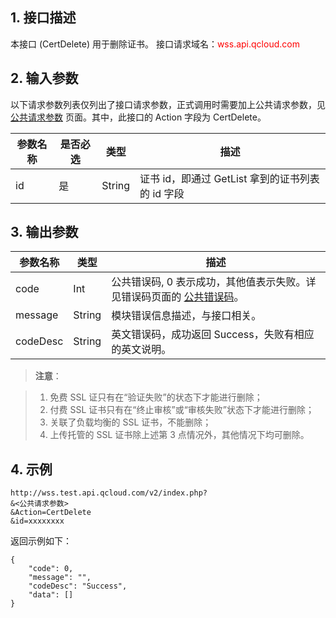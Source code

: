 ## 1. 接口描述
本接口 (CertDelete) 用于删除证书。
接口请求域名：<font style="color:red">wss.api.qcloud.com</font>

## 2. 输入参数
以下请求参数列表仅列出了接口请求参数，正式调用时需要加上公共请求参数，见 <a href="/doc/api/372/4153" title="公共请求参数">公共请求参数</a> 页面。其中，此接口的 Action 字段为 CertDelete。

| 参数名称 | 是否必选  | 类型 | 描述 |
|---------|---------|---------|---------|
| id | 是 | String | 证书 id，即通过 GetList 拿到的证书列表的 id 字段 |

## 3. 输出参数
| 参数名称 | 类型 | 描述 |
|---------|---------|---------|
| code | Int | 公共错误码, 0 表示成功，其他值表示失败。详见错误码页面的 <a href="/document/api/377/4173" title="公共错误码">公共错误码</a>。|
| message | String | 模块错误信息描述，与接口相关。|
| codeDesc | String | 英文错误码，成功返回 Success，失败有相应的英文说明。|

>**注意**：   

>1. 免费 SSL 证只有在“验证失败”的状态下才能进行删除；
>2. 付费 SSL 证书只有在“终止审核”或“审核失败”状态下才能进行删除；
>3. 关联了负载均衡的 SSL 证书，不能删除；
>4. 上传托管的 SSL 证书除上述第 3 点情况外，其他情况下均可删除。
>

## 4. 示例
```
http://wss.test.api.qcloud.com/v2/index.php?
&<公共请求参数>
&Action=CertDelete
&id=xxxxxxxx

```
返回示例如下：

```
{
    "code": 0,
    "message": "",
    "codeDesc": "Success",
    "data": []
}

```
